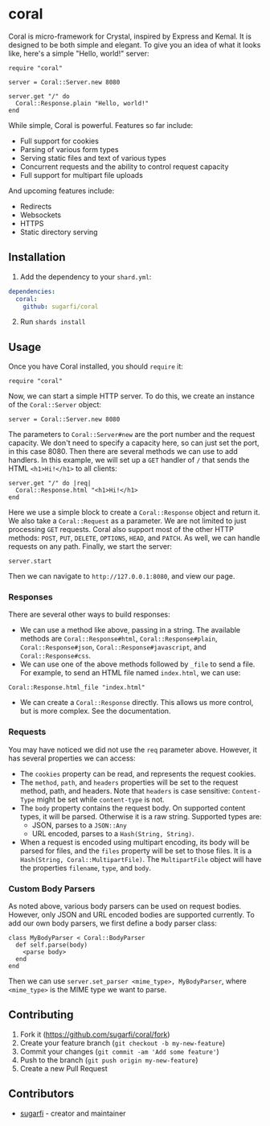 # coral

Coral is micro-framework for Crystal, inspired by Express and Kemal. It is designed to be both simple and elegant.
To give you an idea of what it looks like, here's a simple "Hello, world!" server:
```crystal
require "coral"

server = Coral::Server.new 8080

server.get "/" do
  Coral::Response.plain "Hello, world!"
end
```
While simple, Coral is powerful. Features so far include:

- Full support for cookies
- Parsing of various form types
- Serving static files and text of various types
- Concurrent requests and the ability to control request capacity
- Full support for multipart file uploads

And upcoming features include:

- Redirects
- Websockets
- HTTPS
- Static directory serving

## Installation

1. Add the dependency to your `shard.yml`:

```yaml
dependencies:
  coral:
    github: sugarfi/coral
```

2. Run `shards install`

## Usage

Once you have Coral installed, you should `require` it:
```crystal
require "coral"
```
Now, we can start a simple HTTP server. To do this, we create an instance of the `Coral::Server` object:
```crystal
server = Coral::Server.new 8080
```
The parameters to `Coral::Server#new` are the port number and the request capacity. We don't need to specify
a capacity here, so can just set the port, in this case 8080. Then there are several methods we can use to
add handlers. In this example, we will set up a `GET` handler of `/` that sends the HTML `<h1>Hi!</h1>` to
all clients:
```crystal
server.get "/" do |req|
  Coral::Response.html "<h1>Hi!</h1>
end
```
Here we use a simple block to create a `Coral::Response` object and return it. We also take a `Coral::Request`
as a parameter. We are not limited to just processing `GET` requests. Coral also support most of the other
HTTP methods: `POST`, `PUT`, `DELETE`, `OPTIONS`, `HEAD`, and `PATCH`. As well, we can handle requests on any
path. Finally, we start the server:
```
server.start
```
Then we can navigate to `http://127.0.0.1:8080`, and view our page.

### Responses

There are several other ways to build responses:

- We can use a method like above, passing in a string. The available methods are `Coral::Response#html`, 
  `Coral::Response#plain`, `Coral::Response#json`, `Coral::Response#javascript`, and `Coral::Response#css`.
- We can use one of the above methods followed by `_file` to send a file. For example, to send an HTML file
  named `index.html`, we can use: 
```
Coral::Response.html_file "index.html"
```
- We can create a `Coral::Response` directly. This allows us more control, but is more complex. See the documentation.

### Requests

You may have noticed we did not use the `req` parameter above. However, it has several properties we can access:

- The `cookies` property can be read, and represents the request cookies.
- The `method`, `path`, and `headers` properties will be set to the request method, path, and headers. Note that `headers`
  is case sensitive: `Content-Type` might be set while `content-type` is not.
- The `body` property contains the request body. On supported content types, it will be parsed. Otherwise it is a raw string.
  Supported types are:
    - JSON, parses to a `JSON::Any`
    - URL encoded, parses to a `Hash(String, String)`.
- When a request is encoded using multipart encoding, its body will be parsed for files, and the `files` property will be set
  to those files. It is a `Hash(String, Coral::MultipartFile)`. The `MultipartFile` object will have the properties `filename`,
  `type`, and `body`.

### Custom Body Parsers

As noted above, various body parsers can be used on request bodies. However, only JSON and URL encoded bodies are supported
currently. To add our own body parsers, we first define a body parser class:
```crystal
class MyBodyParser < Coral::BodyParser
  def self.parse(body)
    <parse body>
  end
end
```
Then we can use `server.set_parser <mime_type>, MyBodyParser`, where `<mime_type>` is the MIME type we want to parse.

## Contributing

1. Fork it (<https://github.com/sugarfi/coral/fork>)
2. Create your feature branch (`git checkout -b my-new-feature`)
3. Commit your changes (`git commit -am 'Add some feature'`)
4. Push to the branch (`git push origin my-new-feature`)
5. Create a new Pull Request

## Contributors

- [sugarfi](https://github.com/sugarfi) - creator and maintainer
